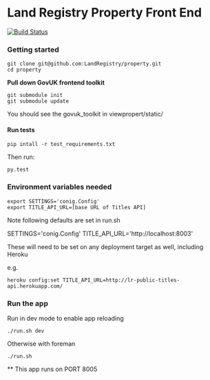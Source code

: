 Land Registry Property Front End
===============

[![Build Status](https://travis-ci.org/LandRegistry/property-frontend.svg?branch=master)](https://travis-ci.org/LandRegistry/property-frontend)


### Getting started

```
git clone git@github.com:LandRegistry/property.git
cd property
```

**Pull down GovUK frontend toolkit**

```
git submodule init
git submodule update
```
You should see the govuk_toolkit in viewpropert/static/


#### Run tests

```
pip intall -r test_requirements.txt
```

Then run:

```
py.test
```

### Environment variables needed

```
export SETTINGS='conig.Config'
export TITLE_API_URL=[base URL of Titles API]
```
Note following defaults are set in run.sh

SETTINGS='conig.Config'
TITLE_API_URL='http://localhost:8003'

These will need to be set on any deployment target as well, including Heroku

e.g.
```
heroku config:set TITLE_API_URL=http://lr-public-titles-api.herokuapp.com/
```

### Run the app

Run in dev mode to enable app reloading

```
./run.sh dev
```

Otherwise with foreman

```
./run.sh
```

** This app runs on PORT 8005
